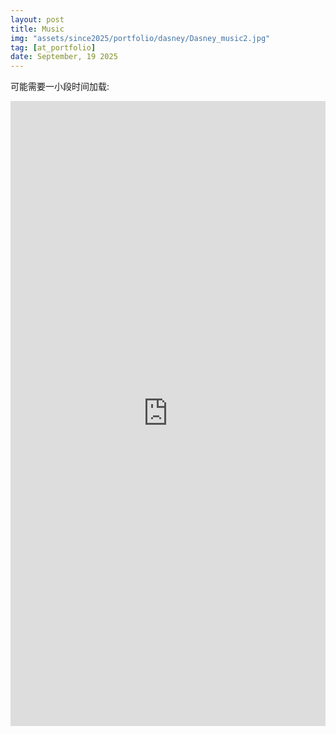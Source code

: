 ```yaml
---
layout: post
title: Music				       
img: "assets/since2025/portfolio/dasney/Dasney_music2.jpg"           
tag: [at_portfolio]
date: September, 19 2025
---
```

可能需要一小段时间加载:

<iframe src="https://www.douban.com/doulist/156999620/" width="100%" height="1000" frameborder="0" allowfullscreen />
